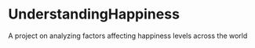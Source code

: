 # UnderstandingHappiness
A project on analyzing factors affecting happiness levels across the world
